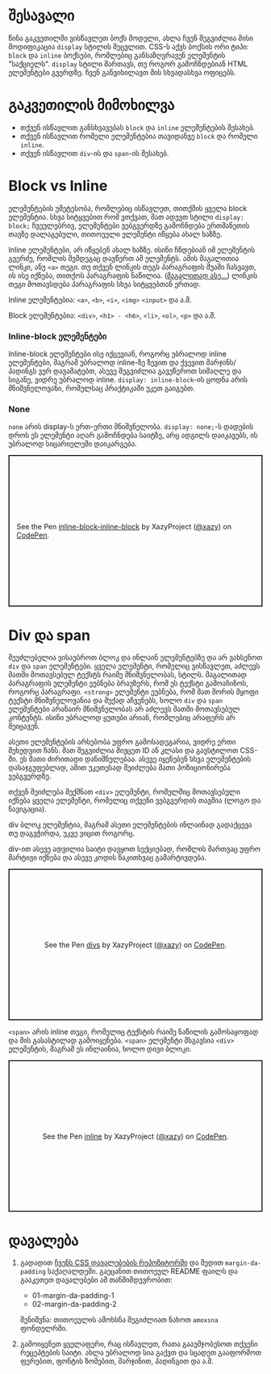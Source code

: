 # შესავალი

წინა გაკვეთილში ვისწავლეთ ბოქს მოდელი, ახლა ჩვენ შეგვიძლია მისი მოდიფიკაცია `display` სტილის შეცვლით. CSS-ს აქვს ბოქსის ორი ტიპი: `block` და `inline` ბოქსები, რომლებიც განსაზღვრავენ ელემენტის "საქციელს". `display` სტილი მართავს, თუ როგორ გამოჩნდებიან HTML ელემენტები გვერდზე. ჩვენ განვიხილავთ მის სხვადასხვა ოფიცებს.

# გაკვეთილის მიმოხილვა

- თქვენ ისწავლით განსხვავებას `block` და `inline` ელემენტების შესახებ.
- თქვენ ისწავლით რომელი ელემენტებია თავიდანვე `block` და რომელი `inline`.
- თქვენ ისწავლით `div`-ის და `span`-ის შესახებ.

# Block vs Inline

ელემენტების უმეტესობა, რომლებიც ისწავლეთ, თითქმის ყველა block ელემენტია. სხვა სიტყვებით რომ ვთქვათ, მათ ადევთ სტილი `display: block;` ჩვეულებრივ, ელემენტები ვებგვერდზე გამოჩნდება ერთმანეთის თავზე დალაგებული, თითოეული ელემენტი იწყება ახალ ხაზზე.

Inline ელემენტები, არ იწყებენ ახალ ხაზზე. ისინი ჩნდებიან იმ ელემენტის გვერძე, რომლის შემდეგაც დავწერთ ამ ელემენტს. ამის მაგალითია ლინკი, ანუ `<a>` თეგი. თუ თქვენ ლინკის თეგს პარაგრაფის შუაში ჩასვავთ, ის ისე იქნება, თითქოს პარაგრაფის ნაწილია. ([მაგალითად ასე...](https://youtu.be/pqqAfFmPUr8)) ლინკის თეგი მოთავსდება პარაგრაფის სხვა სიტყვებთან ერთად. 

Inline ელემენტებია: `<a>`, `<b>`, `<i>`, `<img>` `<input>` და ა.შ.

Block ელემენტებია: `<div>`, `<h1> - <h6>`, `<li>`, `<ol>`, `<p>` და ა.შ.

### Inline-block ელემენტები

Inline-block ელემენტები ისე იქცევიან, როგორც უბრალოდ inline ელემენტები, მაგრამ უბრალოდ inline-ზე ზევით და ქვევით მარჯინს/პადინგს ვერ დავამატებთ, ასევე შეგვიძლია გავუწეროთ სიმაღლე და სიგანე, ვიდრე უბრალოდ inline. `display: inline-block`-ის ცოდნა არის მნიშვნელოვანი, რომელსაც პრაქტიკაში უკეთ გაიგებთ.

### None

`none` არის display-ს ერთ-ერთი მნიშვნელობა. `display: none;`-ს დადების დროს ეს ელემენტი აღარ გამოჩნდება საიტზე, არც ადგილს დაიკავებს, ის უბრალოდ სიცარიელეში დაიკარგება.

<p class="codepen" data-height="300" data-theme-id="dark" data-default-tab="html,result" data-slug-hash="gOELVvJ" data-user="xazy" style="height: 300px; box-sizing: border-box; display: flex; align-items: center; justify-content: center; border: 2px solid; margin: 1em 0; padding: 1em;">
  <span>See the Pen <a href="https://codepen.io/xazy/pen/gOELVvJ">
  inline-block-inline-block</a> by XazyProject (<a href="https://codepen.io/xazy">@xazy</a>)
  on <a href="https://codepen.io">CodePen</a>.</span>
</p>
<script async src="https://cpwebassets.codepen.io/assets/embed/ei.js"></script>

# Div და span

შეუძლებელია ვისაუბროთ ბლოკ და ინლაინ ელემენტებზე და არ ვახსენოთ `div` და `span` ელემენტები. ყველა ელემენტი, რომელიც ვისწავლეთ, აძლევს მათში მოთავსებულ ტექსტს რაიმე მნიშვნელობას, სტილს. მაგალითად პარაგრაფის ელემენტი ეუბნება ბრაუზერს, რომ ეს ტექსტი გამოაჩინოს, როგორც პარაგრაფი. `<strong>` ელემენტი ეუბნება, რომ მათ შორის მყოფი ტექსტი მნიშვნელოვანია და მუქად აჩვენებს, ხოლო `div` და `span` ელემენტები არანაირ მნიშვნელობას არ აძლევს მათში მოთავსებულ კონტენტს. ისინი უბრალოდ ყუთები არიან, რომლებიც არაფერს არ შეიცავენ.

ასეთი ელემენტების არსებობა უფრო გამოსადეგარია, ვიდრე ერთი შეხედვით ჩანს. მათ შეგვიძლია მივცეთ ID ან კლასი და გავსტილოთ CSS-ში. ეს მათი ძირითადი დანიშნულებაა. ასევე იყენებენ სხვა ელემენტების დასაჯგუფებლად, ამით უკეთესად შეიძლება მათი პოზიციონირება ვებგვერდზე. 

თქვენ შეიძლება შექმნათ `<div>` ელემენტი, რომელშიც მოთავსებული იქნება ყველა ელემენტი, რომელიც თქვენი ვებგვერდის თავშია (ლოგო და ნავიგაცია).

div ბლოკ ელემენტია, მაგრამ ასეთი ელემენტების ინლაინად გადაქცევა თუ დაგვჭირდა, უკვე ვიცით როგორც.

div-ით ასევე ადვილია საიტი დავყოთ სექციებად, რომლის მართვაც უფრო მარტივი იქნება და ასევე კოდის წაკითხვაც გამარტივდება.

<p class="codepen" data-height="300" data-theme-id="dark" data-default-tab="html,result" data-slug-hash="OJqbKqP" data-user="xazy" style="height: 300px; box-sizing: border-box; display: flex; align-items: center; justify-content: center; border: 2px solid; margin: 1em 0; padding: 1em;">
  <span>See the Pen <a href="https://codepen.io/xazy/pen/OJqbKqP">
  divs</a> by XazyProject (<a href="https://codepen.io/xazy">@xazy</a>)
  on <a href="https://codepen.io">CodePen</a>.</span>
</p>
<script async src="https://cpwebassets.codepen.io/assets/embed/ei.js"></script>

`<span>` არის inline თეგი, რომელიც ტექსტის რაიმე ნაწილის გამოსაყოფად და მის გასასტილად გამოიყენება. `<span>` ელემენტი მსგავსია `<div>` ელემენტის, მაგრამ ეს ინლაინია, ხოლო დივი ბლოკი.

<p class="codepen" data-height="300" data-theme-id="dark" data-default-tab="html,result" data-slug-hash="NWJdWKY" data-user="xazy" style="height: 300px; box-sizing: border-box; display: flex; align-items: center; justify-content: center; border: 2px solid; margin: 1em 0; padding: 1em;">
  <span>See the Pen <a href="https://codepen.io/xazy/pen/NWJdWKY">
  inline</a> by XazyProject (<a href="https://codepen.io/xazy">@xazy</a>)
  on <a href="https://codepen.io">CodePen</a>.</span>
</p>
<script async src="https://cpwebassets.codepen.io/assets/embed/ei.js"></script>

# დავალება

<div className="homework"> 

1. გადადით [ჩვენს CSS დავალებების რეპოზიტორში](https://github.com/XazyProject/css-davalebebi) და შედით `margin-da-padding` საქაღალდეში. გაეცანით თითოეულ README ფაილს და გააკეთეთ დავალებები ამ თანმიმდევრობით: 
    - 01-margin-da-padding-1
    - 02-margin-da-padding-2

    შენიშვნა: თითოეულის ამოხსნა შეგიძლიათ ნახოთ `amoxsna` ფონდელრში.

2. გამოიყენეთ ყველაფერი, რაც ისწავლეთ, რათა გააუმჯობესოთ თქვენი რეცეპტების საიტი. ახლა უბრალოდ სია გაქვთ და სცადეთ გააფორმოთ ფერებით, ფონტის ზომებით, მარჯინით, პადინგით და ა.შ.

</div>
